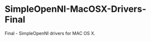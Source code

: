 SimpleOpenNI-MacOSX-Drivers-Final
=================================

Final - SimpleOpenNI drivers for MAC OS X.
